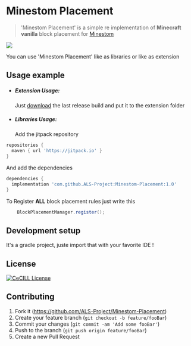 # Minestom Placement
> 'Minestom Placement' is a simple re implementation of **Minecraft vanilla** block placement for [Minestom](https://minestom.net/)

[![](https://jitpack.io/v/ALS-Project/Minestom-Utilities.svg)](https://jitpack.io/#ALS-Project/Minestom-Utilities)

You can use 'Minestom Placement' like as libraries or like as extension

## Usage example
- ##### Extension Usage:
  Just [download](https://github.com/ALS-Project/Minestom-Placement/releases/latest) the last release build and put it to the extension folder

- ##### Libraries Usage:
  Add the jitpack repository

```groovy
repositories {
  maven { url 'https://jitpack.io' }
}
```

And add the dependencies
```groovy
dependencies {
  implementation 'com.github.ALS-Project:Minestom-Placement:1.0'
}
```

To Register **ALL** block placement rules just write this
```java
    BlockPlacementManager.register();
```

## Development setup
It's a gradle project, juste import that with your favorite IDE !

## License
[![CeCILL License](https://img.shields.io/badge/License-CeCILL-green.svg)](http://www.cecill.info/licences/Licence_CeCILL_V2.1-en.txt)

## Contributing

1. Fork it (<https://github.com/ALS-Project/Minestom-Placement>)
2. Create your feature branch (`git checkout -b feature/fooBar`)
3. Commit your changes (`git commit -am 'Add some fooBar'`)
4. Push to the branch (`git push origin feature/fooBar`)
5. Create a new Pull Request
